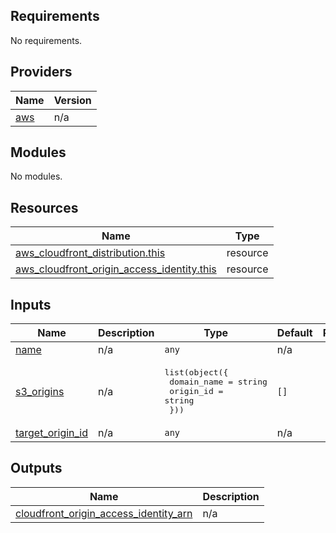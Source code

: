 ## Requirements

No requirements.

## Providers

| Name | Version |
|------|---------|
| <a name="provider_aws"></a> [aws](#provider\_aws) | n/a |

## Modules

No modules.

## Resources

| Name | Type |
|------|------|
| [aws_cloudfront_distribution.this](https://registry.terraform.io/providers/hashicorp/aws/latest/docs/resources/cloudfront_distribution) | resource |
| [aws_cloudfront_origin_access_identity.this](https://registry.terraform.io/providers/hashicorp/aws/latest/docs/resources/cloudfront_origin_access_identity) | resource |

## Inputs

| Name | Description | Type | Default | Required |
|------|-------------|------|---------|:--------:|
| <a name="input_name"></a> [name](#input\_name) | n/a | `any` | n/a | yes |
| <a name="input_s3_origins"></a> [s3\_origins](#input\_s3\_origins) | n/a | <pre>list(object({<br>    domain_name = string<br>    origin_id   = string<br>  }))</pre> | `[]` | no |
| <a name="input_target_origin_id"></a> [target\_origin\_id](#input\_target\_origin\_id) | n/a | `any` | n/a | yes |

## Outputs

| Name | Description |
|------|-------------|
| <a name="output_cloudfront_origin_access_identity_arn"></a> [cloudfront\_origin\_access\_identity\_arn](#output\_cloudfront\_origin\_access\_identity\_arn) | n/a |

